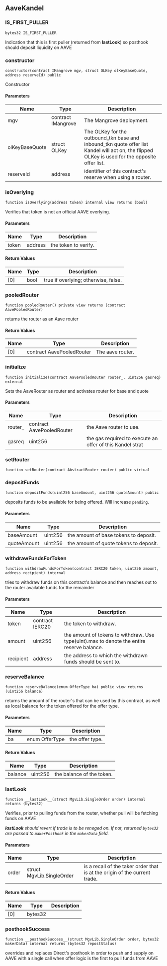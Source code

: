 ## AaveKandel

### IS_FIRST_PULLER

```solidity
bytes32 IS_FIRST_PULLER
```

Indication that this is first puller (returned from __lastLook__) so posthook should deposit liquidity on AAVE

### constructor

```solidity
constructor(contract IMangrove mgv, struct OLKey olKeyBaseQuote, address reserveId) public
```

Constructor

#### Parameters

| Name | Type | Description |
| ---- | ---- | ----------- |
| mgv | contract IMangrove | The Mangrove deployment. |
| olKeyBaseQuote | struct OLKey | The OLKey for the outbound_tkn base and inbound_tkn quote offer list Kandel will act on, the flipped OLKey is used for the opposite offer list. |
| reserveId | address | identifier of this contract's reserve when using a router. |

### isOverlying

```solidity
function isOverlying(address token) internal view returns (bool)
```

Verifies that token is not an official AAVE overlying.

#### Parameters

| Name | Type | Description |
| ---- | ---- | ----------- |
| token | address | the token to verify. |

#### Return Values

| Name | Type | Description |
| ---- | ---- | ----------- |
| [0] | bool | true if overlying; otherwise, false. |

### pooledRouter

```solidity
function pooledRouter() private view returns (contract AavePooledRouter)
```

returns the router as an Aave router

#### Return Values

| Name | Type | Description |
| ---- | ---- | ----------- |
| [0] | contract AavePooledRouter | The aave router. |

### initialize

```solidity
function initialize(contract AavePooledRouter router_, uint256 gasreq) external
```

Sets the AaveRouter as router and activates router for base and quote

#### Parameters

| Name | Type | Description |
| ---- | ---- | ----------- |
| router_ | contract AavePooledRouter | the Aave router to use. |
| gasreq | uint256 | the gas required to execute an offer of this Kandel strat |

### setRouter

```solidity
function setRouter(contract AbstractRouter router) public virtual
```

### depositFunds

```solidity
function depositFunds(uint256 baseAmount, uint256 quoteAmount) public
```

deposits funds to be available for being offered. Will increase `pending`.

#### Parameters

| Name | Type | Description |
| ---- | ---- | ----------- |
| baseAmount | uint256 | the amount of base tokens to deposit. |
| quoteAmount | uint256 | the amount of quote tokens to deposit. |

### withdrawFundsForToken

```solidity
function withdrawFundsForToken(contract IERC20 token, uint256 amount, address recipient) internal
```

tries to withdraw funds on this contract's balance and then reaches out to the router available funds for the remainder

#### Parameters

| Name | Type | Description |
| ---- | ---- | ----------- |
| token | contract IERC20 | the token to withdraw. |
| amount | uint256 | the amount of tokens to withdraw. Use type(uint).max to denote the entire reserve balance. |
| recipient | address | the address to which the withdrawn funds should be sent to. |

### reserveBalance

```solidity
function reserveBalance(enum OfferType ba) public view returns (uint256 balance)
```

returns the amount of the router's that can be used by this contract, as well as local balance for the token offered for the offer type.

#### Parameters

| Name | Type | Description |
| ---- | ---- | ----------- |
| ba | enum OfferType | the offer type. |

#### Return Values

| Name | Type | Description |
| ---- | ---- | ----------- |
| balance | uint256 | the balance of the token. |

### __lastLook__

```solidity
function __lastLook__(struct MgvLib.SingleOrder order) internal returns (bytes32)
```

Verifies, prior to pulling funds from the router, whether pull will be fetching funds on AAVE

___lastLook__ should revert if trade is to be reneged on. If not, returned `bytes32` are passed to `makerPosthook` in the `makerData` field._

#### Parameters

| Name | Type | Description |
| ---- | ---- | ----------- |
| order | struct MgvLib.SingleOrder | is a recall of the taker order that is at the origin of the current trade. |

#### Return Values

| Name | Type | Description |
| ---- | ---- | ----------- |
| [0] | bytes32 |  |

### __posthookSuccess__

```solidity
function __posthookSuccess__(struct MgvLib.SingleOrder order, bytes32 makerData) internal returns (bytes32 repostStatus)
```

overrides and replaces Direct's posthook in order to push and supply on AAVE with a single call when offer logic is the first to pull funds from AAVE

